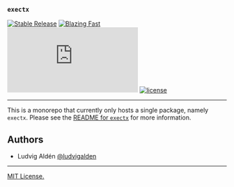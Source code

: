 ### `exectx`

[![Stable Release](https://img.shields.io/npm/v/exectx.svg)](https://npm.im/exectx)
[![Blazing Fast](https://badgen.now.sh/badge/speed/blazing%20%F0%9F%94%A5/green)](https://npm.im/exectx)
[![gzip size](http://img.badgesize.io/https://unpkg.com/exectx@latest/dist/exectx.umd.production.min.js?compression=gzip)](https://unpkg.com/exectx@latest/dist/exectx.umd.production.min.js)
[![license](https://badgen.now.sh/badge/license/MIT)](./LICENSE)

---

This is a monorepo that currently only hosts a single package, namely `exectx`. Please see the [README for `exectx`](packages/exectx) for more information.

## Authors

- Ludvig Aldén [@ludvigalden](https://github.com/ludvigalden)

---

[MIT License.](https://github.com/ludvigalden/exectx/blob/master/LICENSE)
